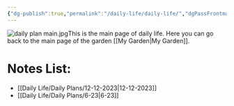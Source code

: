 ```yaml
---
{"dg-publish":true,"permalink":"/daily-life/daily-life/","dgPassFrontmatter":true}
---
```


![daily plan main.jpg](/img/user/Doc%20and%20Pic/Pics/daily%20plan%20main.jpg)This is the main page of daily life.
Here you can go back to the main page of the garden [[My Garden\|My Garden]].

# Notes List:
- [[Daily Life/Daily Plans/12-12-2023\|12-12-2023]]
- [[Daily Life/Daily Plans/6-23\|6-23]]